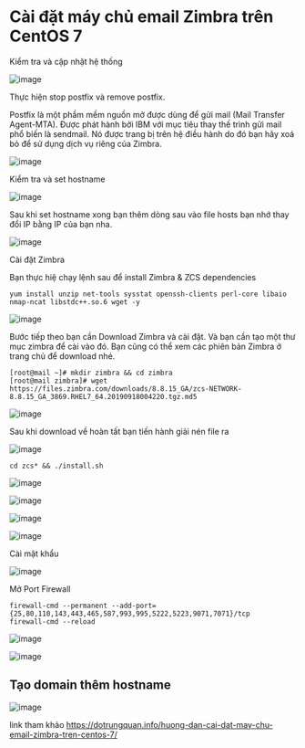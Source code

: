# Cài đặt máy chủ email Zimbra trên CentOS 7




Kiểm tra và cập nhật hệ thống

![image](https://user-images.githubusercontent.com/62273292/161475698-f4c0c469-442e-4cfa-b74d-da41ab11ab26.png)

Thực hiện stop postfix và remove postfix.


Postfix là một phầm mềm nguồn mở được dùng để gửi mail (Mail Transfer Agent-MTA). Được phát hành bởi IBM với mục tiêu thay thế trình gửi mail phổ biến là sendmail. Nó được trang bị trên hệ điều hành do đó bạn hãy xoá bỏ để sử dụng dịch vụ riêng của Zimbra.

![image](https://user-images.githubusercontent.com/62273292/161476051-2fc65c98-1ea3-4482-bfc5-a1d63f1c0213.png)

Kiểm tra và set hostname

![image](https://user-images.githubusercontent.com/62273292/161476432-78f166a5-2bca-4cf1-a905-9bb6cc624f2b.png)

Sau khi set hostname xong bạn thêm dòng sau vào file hosts bạn nhớ thay đổi IP bằng IP của bạn nha.

![image](https://user-images.githubusercontent.com/62273292/161476885-3c1987ce-7dfa-4ec4-abad-59400e2add55.png)

Cài đặt Zimbra

Bạn thực hiệ chạy lệnh sau để install Zimbra & ZCS dependencies

`yum install unzip net-tools sysstat openssh-clients perl-core libaio nmap-ncat libstdc++.so.6 wget -y`

![image](https://user-images.githubusercontent.com/62273292/161488070-95c51758-dbaa-443d-9425-6db3371bff00.png)

Bước tiếp theo bạn cần Download Zimbra và cài đặt. Và bạn cần tạo một thư mục zimbra để cài vào đó. Bạn cũng có thể xem các phiên bản Zimbra ở trang chủ để download nhé.

```
[root@mail ~]# mkdir zimbra && cd zimbra
[root@mail zimbra]# wget https://files.zimbra.com/downloads/8.8.15_GA/zcs-NETWORK-8.8.15_GA_3869.RHEL7_64.20190918004220.tgz.md5
```
![image](https://user-images.githubusercontent.com/62273292/161487987-5d89cb45-21cc-4220-82bd-a18586464f57.png)

Sau khi download về hoàn tất bạn tiến hành giải nén file ra


![image](https://user-images.githubusercontent.com/62273292/161488253-cc08b19a-da05-4b2a-a300-8456f7e5c3b1.png)


`cd zcs* && ./install.sh`

![image](https://user-images.githubusercontent.com/62273292/161488441-c43114d4-6493-4eb5-8dd4-51af1c338eff.png)


![image](https://user-images.githubusercontent.com/62273292/161488721-5f9c0dad-1732-47e1-b462-391cec4d0e8e.png)


![image](https://user-images.githubusercontent.com/62273292/161512593-a28614c1-21a1-4733-bf25-592f89d98ef8.png)

![image](https://user-images.githubusercontent.com/62273292/161916201-dc046be5-ca68-4245-a731-00a3bd2467a8.png)

Cài mật khẩu

![image](https://user-images.githubusercontent.com/62273292/161949529-191bf480-ce3e-4e4b-822e-19fe98ac0273.png)


Mở Port Firewall

```
firewall-cmd --permanent --add-port={25,80,110,143,443,465,587,993,995,5222,5223,9071,7071}/tcp
firewall-cmd --reload
```


![image](https://user-images.githubusercontent.com/62273292/161916801-9739bb2d-630e-4b00-bac9-b5eea94e7133.png)



![image](https://user-images.githubusercontent.com/62273292/161935282-e0fc3e16-d24d-4d54-a8cb-f4306b84b818.png)

## Tạo domain thêm hostname

![image](https://user-images.githubusercontent.com/62273292/161525047-42e7f38b-eb0e-4e49-adca-8802514939e3.png)





link tham khảo https://dotrungquan.info/huong-dan-cai-dat-may-chu-email-zimbra-tren-centos-7/










